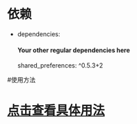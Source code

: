 # 依赖

- dependencies:
  #### Your other regular dependencies here
  shared_preferences: ^0.5.3+2



#使用方法
#  [点击查看具体用法](https://github.com/flutter/plugins/blob/master/packages/shared_preferences/README.md "Heading link")
